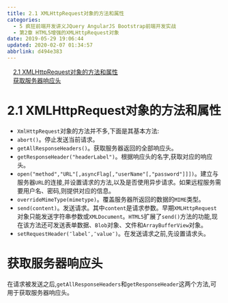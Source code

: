 ```yaml
---
title: 2.1 XMLHttpRequest对象的方法和属性
categories: 
  - 5 疯狂前端开发讲义JQuery AngularJS Bootstrap前端开发实战
  - 第2章 HTML5增强的XMLHttpRequest对象
date: 2019-05-29 19:06:44
updated: 2020-02-07 01:34:57
abbrlink: d494e383
---
```

<div id='my_toc'><a href="/JavaReadingNotes/d494e383/#2-1-XMLHttpRequest对象的方法和属性" class="header_1">2.1 XMLHttpRequest对象的方法和属性</a>&nbsp;<br><a href="/JavaReadingNotes/d494e383/#获取服务器响应头" class="header_1">获取服务器响应头</a>&nbsp;<br></div>
<style>.header_1{margin-left: 1em;}.header_2{margin-left: 2em;}.header_3{margin-left: 3em;}.header_4{margin-left: 4em;}.header_5{margin-left: 5em;}.header_6{margin-left: 6em;}</style>
<!--more-->
<script>if (navigator.platform.search('arm')==-1){document.getElementById('my_toc').style.display = 'none';}var e,p = document.getElementsByTagName('p');while (p.length>0) {e = p[0];e.parentElement.removeChild(e);}</script>

<!--end-->
# 2.1 XMLHttpRequest对象的方法和属性 #
- `XmlHttpRequest`对象的方法并不多,下面是其基本方法:
- `abort()`。停止发送当前请求。
- `getAllResponseHeaders()`。获取服务器返回的全部响应头。
- `getResponseHeader("headerLabel")`。根据响应头的名字,获取对应的响应头。
- `open("method","URL"[,asyncFlag[,"userName"[,"password"]]])`。建立与服务器`URL`的连接,并设置请求的方法,以及是否使用异步请求。如果远程服务需要用户名、密码,则提供对应的信息。
- `overrideMimeType(mimetype)`。覆盖服务器所返回的数据的`MIME`类型。
- `send(content)`。发送请求。其中`content`是请求参数。早期`XMLHttpRequest`对象只能发送字符串参数或`XMLDocument`。`HTML5`扩展了`send()`方法的功能,现在该方法还可发送表单数据、`Blob`对象、文件和`ArrayBufferView`对象。
- `setRequestHeader(″label″,″value″)`。在发送请求之前,先设置请求头。

# 获取服务器响应头 #
在请求被发送之后,`getAllResponseHeaders`和`getResponseHeader`这两个方法,可用于获取服务器响应头。
